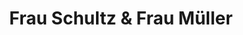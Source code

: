 ---
title: "Frau Schultz & Frau Müller"
url: /braunschweig/frau-schultz-und-frau-mueller/
shop: Friseur
---